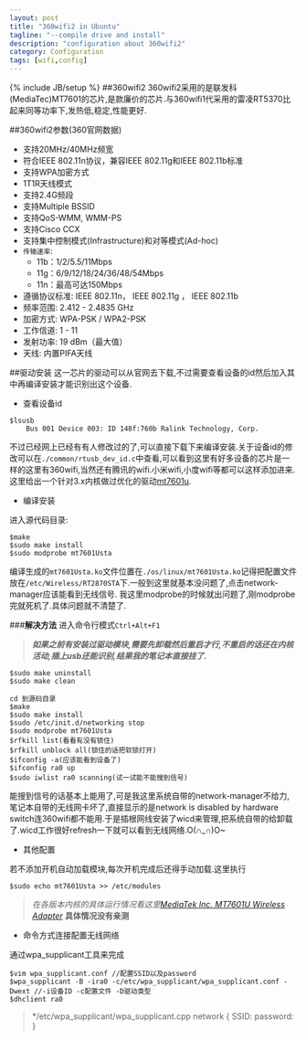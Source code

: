 ```yaml
---
layout: post
title: "360wifi2 in Ubuntu"
tagline: "--compile drive and install"
description: "configuration about 360wifi2"
category: Configuration
tags: [wifi,config]
---
```

{% include JB/setup %}
##360wifi2
360wifi2采用的是联发科(MediaTec)MT7601的芯片,是款廉价的芯片.与360wifi1代采用的雷凌RT5370比起来同等功率下,发热低,稳定,性能更好.

##360wifi2参数(360官网数据)
* 支持20MHz/40MHz频宽
* 符合IEEE 802.11n协议，兼容IEEE 802.11g和IEEE 802.11b标准
* 支持WPA加密方式
* 1T1R天线模式
* 支持2.4G频段
* 支持Multiple BSSID
* 支持QoS-WMM, WMM-PS
* 支持Cisco CCX
* 支持集中控制模式(Infrastructure)和对等模式(Ad-hoc)
* `传输速率`:
	* 11b：1/2/5.5/11Mbps
	* 11g：6/9/12/18/24/36/48/54Mbps
	* 11n：最高可达150Mbps
* 遵循协议标准:	IEEE 802.11n， IEEE 802.11g ， IEEE 802.11b
* 频率范围:	2.412 - 2.4835 GHz
* 加密方式:	WPA-PSK / WPA2-PSK　
* 工作信道:	1 - 11
* 发射功率:	19 dBm（最大值）
* 天线:	内置PIFA天线

##驱动安装
这一芯片的驱动可以从官网去下载,不过需要查看设备的id然后加入其中再编译安装才能识别出这个设备.

* 查看设备id

```shell
$lsusb
	Bus 001 Device 003: ID 148f:760b Ralink Technology, Corp. 
```
不过已经网上已经有有人修改过的了,可以直接下载下来编译安装.关于设备id的修改可以在`./common/rtusb_dev_id.c`中查看,可以看到这里有好多设备的芯片是一样的这里有360wifi,当然还有腾讯的wifi.小米wifi,小度wifi等都可以这样添加进来.
这里给出一个针对3.x内核做过优化的驱动[mt7601u](https://github.com/porjo/mt7601).

* 编译安装

进入源代码目录:

```shell
$make
$sudo make install
$sudo modprobe mt7601Usta
```
编译生成的`mt7601Usta.ko`文件位置在`./os/linux/mt7601Usta.ko`记得把配置文件放在`/etc/Wireless/RT2870STA`下.一般到这里就基本没问题了,点击network-manager应该能看到无线信号.
我这里modprobe的时候就出问题了,刚modprobe完就死机了.具体问题就不清楚了.


###**解决方法**
进入命令行模式`Ctrl+Alt+F1`

> ***如果之前有安装过驱动模块,需要先卸载然后重启才行,不重启的话还在内核活动,插上usb还能识别,结果我的笔记本直接挂了.***
> >
```
$sudo make uninstall
$sudo make clean
```
> >

```
cd 到源码目录
$make
$sudo make install
$sudo /etc/init.d/networking stop
$sudo modprobe mt7601Usta
$rfkill list(看看有没有锁住)
$rfkill unblock all(锁住的话把软锁打开)
$ifconfig -a(应该能看到设备了)
$ifconfig ra0 up
$sudo iwlist ra0 scanning(试一试能不能搜到信号)
```
能搜到信号的话基本上能用了,可是我这里系统自带的network-manager不给力,笔记本自带的无线网卡坏了,直接显示的是network is disabled by hardware switch连360wifi都不能用.于是插根网线安装了wicd来管理,把系统自带的给卸载了.wicd工作很好refresh一下就可以看到无线网络.O(∩_∩)O~

* 其他配置

若不添加开机自动加载模块,每次开机完成后还得手动加载.这里执行

```
$sudo echo mt7601Usta >> /etc/modules
```

> *在各版本内核的具体运行情况看这里[MediaTek Inc. MT7601U Wireless Adapter](www.spinics.net/lists/linux-wireless/msg126115.html)*
> **具体情况没有亲测**

* 命令方式连接配置无线网络

通过wpa_supplicant工具来完成
```
$vim wpa_supplicant.conf //配置SSID以及password
$wpa_supplicant -B -ira0 -c/etc/wpa_supplicant/wpa_supplicant.conf -Dwext //-i设备ID -c配置文件 -D驱动类型
$dhclient ra0
```
> */etc/wpa_supplicant/wpa_supplicant.cpp
> network {
    SSID: 
password:
> }

